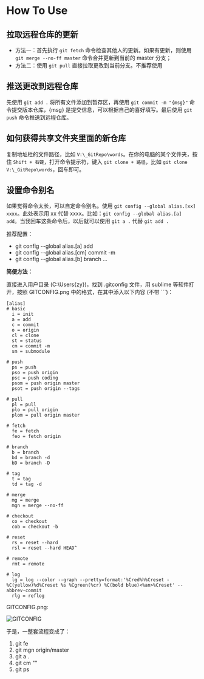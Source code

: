 # How To Use

## 拉取远程仓库的更新

- 方法一：首先执行 `git fetch` 命令检查其他人的更新。如果有更新，则使用 `git merge --no-ff master` 命令合并更新到当前的 master 分支；
- 方法二：使用 `git pull` 直接拉取更改到当前分支。不推荐使用

## 推送更改到远程仓库

先使用 `git add .` 将所有文件添加到暂存区，再使用 `git commit -m "{msg}"` 命令提交版本仓库，{msg} 是提交信息，可以根据自己的喜好填写。最后使用 `git push` 命令推送到远程仓库。

## 如何获得共享文件夹里面的新仓库

复制地址栏的文件路径，比如 `V:\_GitRepo\words`。在你的电脑的某个文件夹，按住 `Shift + 右键`，打开命令提示符，键入 `git clone + 路径`，比如 `git clone V:\_GitRepo\words`，回车即可。

## 设置命令别名

如果觉得命令太长，可以自定命令别名。使用 `git config --global alias.[xx] xxxx`。此处表示用 xx 代替 xxxx。比如：`git config --global alias.[a] add`。当我回车这条命令后，以后就可以使用 `git a .` 代替 `git add .`

推荐配置：

- git config --global alias.[a] add
- git config --global alias.[cm] commit -m
- git config --global alias.[b] branch
...

**简便方法：**

直接进入用户目录 (C:\Users\{zy})，找到 .gitconfig 文件，用 sublime 等软件打开，按照 GITCONFIG.png 中的格式，在其中添入以下内容 (不带 ```)：

```
[alias]
# basic
  i = init
  a = add
  c = commit
  o = origin
  cl = clone
  st = status
  cm = commit -m
  sm = submodule

# push
  ps = push
  pso = push origin
  psc = push coding
  psom = push origin master
  psot = push origin --tags

# pull
  pl = pull
  plo = pull origin
  plom = pull origin master

# fetch
  fe = fetch
  feo = fetch origin

# branch
  b = branch
  bd = branch -d
  bD = branch -D

# tag
  t = tag
  td = tag -d

# merge
  mg = merge
  mgn = merge --no-ff

# checkout
  co = checkout
  cob = checkout -b

# reset
  rs = reset --hard
  rsl = reset --hard HEAD^

# remote
  rmt = remote

# log
  lg = log --color --graph --pretty=format:'%Cred%h%Creset -%C(yellow)%d%Creset %s %Cgreen(%cr) %C(bold blue)<%an>%Creset' --abbrev-commit
  rlg = reflog
```

GITCONFIG.png:

![GITCONFIG](_GITCONFIG.png)

于是，一整套流程变成了：

1. git fe
2. git mgn origin/master
3. git a .
4. git cm ""
5. git ps
